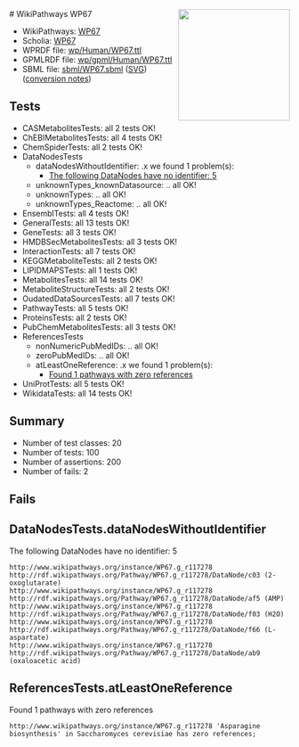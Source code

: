 <img style="float: right; width: 200px" src="../logo.png" />
# WikiPathways WP67

* WikiPathways: [WP67](https://identifiers.org/wikipathways:WP67)
* Scholia: [WP67](https://scholia.toolforge.org/wikipathways/WP67)
* WPRDF file: [wp/Human/WP67.ttl](../wp/Human/WP67.ttl)
* GPMLRDF file: [wp/gpml/Human/WP67.ttl](../wp/gpml/Human/WP67.ttl)
* SBML file: [sbml/WP67.sbml](../sbml/WP67.sbml) ([SVG](../sbml/WP67.svg)) ([conversion notes](../sbml/WP67.txt))

## Tests
* CASMetabolitesTests: all 2 tests OK!
* ChEBIMetabolitesTests: all 4 tests OK!
* ChemSpiderTests: all 2 tests OK!
* DataNodesTests
    * dataNodesWithoutIdentifier: .x we found 1 problem(s):
        * [The following DataNodes have no identifier: 5](#d2d32fa4)
    * unknownTypes_knownDatasource: .. all OK!
    * unknownTypes: .. all OK!
    * unknownTypes_Reactome: .. all OK!
* EnsemblTests: all 4 tests OK!
* GeneralTests: all 13 tests OK!
* GeneTests: all 3 tests OK!
* HMDBSecMetabolitesTests: all 3 tests OK!
* InteractionTests: all 7 tests OK!
* KEGGMetaboliteTests: all 2 tests OK!
* LIPIDMAPSTests: all 1 tests OK!
* MetabolitesTests: all 14 tests OK!
* MetaboliteStructureTests: all 2 tests OK!
* OudatedDataSourcesTests: all 7 tests OK!
* PathwayTests: all 5 tests OK!
* ProteinsTests: all 2 tests OK!
* PubChemMetabolitesTests: all 3 tests OK!
* ReferencesTests
    * nonNumericPubMedIDs: .. all OK!
    * zeroPubMedIDs: .. all OK!
    * atLeastOneReference: .x we found 1 problem(s):
        * [Found 1 pathways with zero references](#35eb778e)
* UniProtTests: all 5 tests OK!
* WikidataTests: all 14 tests OK!


## Summary

* Number of test classes: 20
* Number of tests: 100
* Number of assertions: 200
* Number of fails: 2

## Fails

<a name="d2d32fa4" />

## DataNodesTests.dataNodesWithoutIdentifier

The following DataNodes have no identifier: 5
```
http://www.wikipathways.org/instance/WP67.g_r117278 http://rdf.wikipathways.org/Pathway/WP67.g_r117278/DataNode/c03 (2-oxoglutarate)
http://www.wikipathways.org/instance/WP67.g_r117278 http://rdf.wikipathways.org/Pathway/WP67.g_r117278/DataNode/af5 (AMP)
http://www.wikipathways.org/instance/WP67.g_r117278 http://rdf.wikipathways.org/Pathway/WP67.g_r117278/DataNode/f03 (H2O)
http://www.wikipathways.org/instance/WP67.g_r117278 http://rdf.wikipathways.org/Pathway/WP67.g_r117278/DataNode/f66 (L-aspartate)
http://www.wikipathways.org/instance/WP67.g_r117278 http://rdf.wikipathways.org/Pathway/WP67.g_r117278/DataNode/ab9 (oxaloacetic acid)
```

<a name="35eb778e" />

## ReferencesTests.atLeastOneReference

Found 1 pathways with zero references
```
http://www.wikipathways.org/instance/WP67.g_r117278 'Asparagine biosynthesis' in Saccharomyces cerevisiae has zero references; 
```

